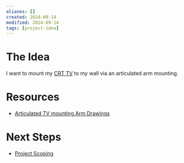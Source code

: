 ```yaml
---
aliases: []
created: 2024-09-14
modified: 2024-09-14
tags: [project-idea]
---
```


# The Idea

I want to mount my [CRT TV](../../../3RESOURCES/THOUGHTS/How%20do%20CRT%20TVs%20work.md) to my wall via an articulated arm mounting. 

# Resources

- [Articulated TV mounting Arm Drawings](Articulated%20TV%20mounting%20Arm%20Drawings.md)

# Next Steps

- [Project Scoping](../../../3RESOURCES/PROJECT%20MANAGEMENT/Project%20Scoping.md)
